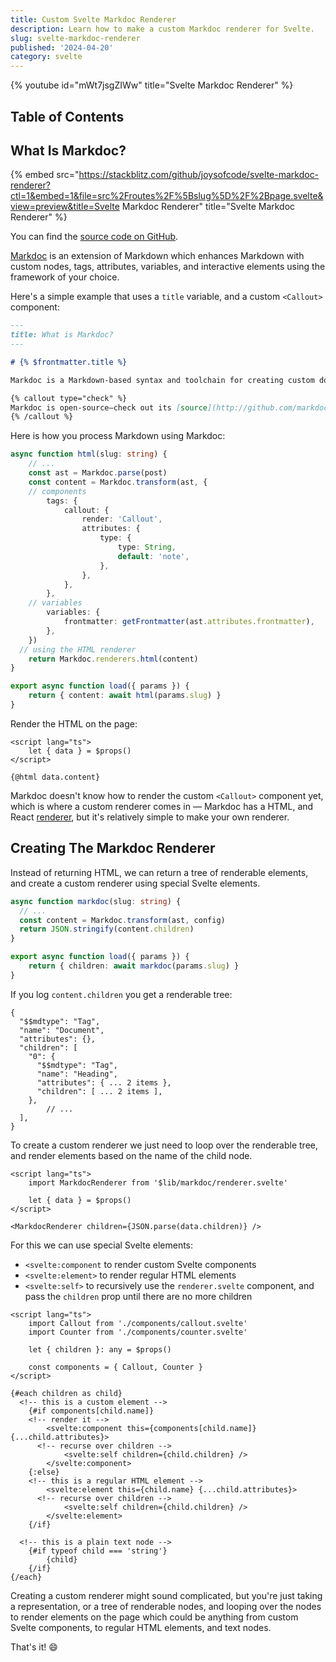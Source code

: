 ```yaml
---
title: Custom Svelte Markdoc Renderer
description: Learn how to make a custom Markdoc renderer for Svelte.
slug: svelte-markdoc-renderer
published: '2024-04-20'
category: svelte
---
```


{% youtube id="mWt7jsgZIWw" title="Svelte Markdoc Renderer" %}

## Table of Contents

## What Is Markdoc?

{% embed src="https://stackblitz.com/github/joysofcode/svelte-markdoc-renderer?ctl=1&embed=1&file=src%2Froutes%2F%5Bslug%5D%2F%2Bpage.svelte&view=preview&title=Svelte Markdoc Renderer" title="Svelte Markdoc Renderer" %}

You can find the [source code on GitHub](https://github.com/joysofcode/svelte-markdoc-renderer).

[Markdoc](https://markdoc.dev/) is an extension of Markdown which enhances Markdown with custom nodes, tags, attributes, variables, and interactive elements using the framework of your choice.

Here's a simple example that uses a `title` variable, and a custom `<Callout>` component:

```md:posts/markdoc.md showLineNumbers
---
title: What is Markdoc?
---

# {% $frontmatter.title %}

Markdoc is a Markdown-based syntax and toolchain for creating custom documentation sites. Stripe created Markdoc to power [our public docs](http://stripe.com/docs).

{% callout type="check" %}
Markdoc is open-source—check out its [source](http://github.com/markdoc/markdoc) to see how it works.
{% /callout %}
```

Here is how you process Markdown using Markdoc:

```ts:routes/[slug]/+page.server.ts showLineNumbers
async function html(slug: string) {
	// ...
	const ast = Markdoc.parse(post)
	const content = Markdoc.transform(ast, {
    // components
		tags: {
			callout: {
				render: 'Callout',
				attributes: {
					type: {
						type: String,
						default: 'note',
					},
				},
			},
		},
    // variables
		variables: {
			frontmatter: getFrontmatter(ast.attributes.frontmatter),
		},
	})
  // using the HTML renderer
	return Markdoc.renderers.html(content)
}

export async function load({ params }) {
	return { content: await html(params.slug) }
}
```

Render the HTML on the page:

```html:routes/[slug]/+page.svelte showLineNumbers
<script lang="ts">
	let { data } = $props()
</script>

{@html data.content}
```

Markdoc doesn't know how to render the custom `<Callout>` component yet, which is where a custom renderer comes in — Markdoc has a HTML, and React [renderer](https://markdoc.dev/docs/render#render), but it's relatively simple to make your own renderer.

## Creating The Markdoc Renderer

Instead of returning HTML, we can return a tree of renderable elements, and create a custom renderer using special Svelte elements.

```ts:routes/[slug]/+page.server.ts {4,8} showLineNumbers
async function markdoc(slug: string) {
  // ...
  const content = Markdoc.transform(ast, config)
  return JSON.stringify(content.children)
}

export async function load({ params }) {
	return { children: await markdoc(params.slug) }
}
```

If you log `content.children` you get a renderable tree:

```txt:terminal
{
  "$$mdtype": "Tag",
  "name": "Document",
  "attributes": {},
  "children": [
    "0": {
      "$$mdtype": "Tag",
      "name": "Heading",
      "attributes": { ... 2 items },
      "children": [ ... 2 items ],
    },
		// ...
  ],
}
```

To create a custom renderer we just need to loop over the renderable tree, and render elements based on the name of the child node.

```html:routes/[slug]/+page.svelte {2,7} showLineNumbers
<script lang="ts">
	import MarkdocRenderer from '$lib/markdoc/renderer.svelte'

	let { data } = $props()
</script>

<MarkdocRenderer children={JSON.parse(data.children)} />
```

For this we can use special Svelte elements:

- `<svelte:component` to render custom Svelte components
- `<svelte:element>` to render regular HTML elements
- `<svelte:self>` to recursively use the `renderer.svelte` component, and pass the `children` prop until there are no more children

```html:$lib/markdoc/renderer.svelte showLineNumbers
<script lang="ts">
	import Callout from './components/callout.svelte'
	import Counter from './components/counter.svelte'

	let { children }: any = $props()

	const components = { Callout, Counter }
</script>

{#each children as child}
  <!-- this is a custom element -->
	{#if components[child.name]}
    <!-- render it -->
		<svelte:component this={components[child.name]} {...child.attributes}>
      <!-- recurse over children -->
			<svelte:self children={child.children} />
		</svelte:component>
	{:else}
    <!-- this is a regular HTML element -->
		<svelte:element this={child.name} {...child.attributes}>
      <!-- recurse over children -->
			<svelte:self children={child.children} />
		</svelte:element>
	{/if}

  <!-- this is a plain text node -->
	{#if typeof child === 'string'}
		{child}
	{/if}
{/each}
```

Creating a custom renderer might sound complicated, but you're just taking a representation, or a tree of renderable nodes, and looping over the nodes to render elements on the page which could be anything from custom Svelte components, to regular HTML elements, and text nodes.

That's it! 😄
